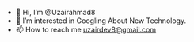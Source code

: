 - 👋 Hi, I’m @Uzairahmad8
- 👀 I’m interested in Googling About New Technology.
- 📫 How to reach me uzairdev8@gmail.com

<!---
Uzairahmad8/Uzairahmad8 is a ✨ special ✨ repository because its `README.md` (this file) appears on your GitHub profile.
You can click the Preview link to take a look at your changes.
--->
